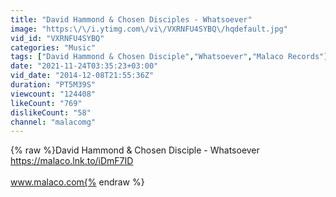 ```yaml
---
title: "David Hammond & Chosen Disciples - Whatsoever"
image: "https:\/\/i.ytimg.com\/vi\/VXRNFU4SYBQ\/hqdefault.jpg"
vid_id: "VXRNFU4SYBQ"
categories: "Music"
tags: ["David Hammond & Chosen Disciple","Whatsoever","Malaco Records"]
date: "2021-11-24T03:35:23+03:00"
vid_date: "2014-12-08T21:55:36Z"
duration: "PT5M39S"
viewcount: "124408"
likeCount: "769"
dislikeCount: "58"
channel: "malacomg"
---
```

{% raw %}David Hammond &amp; Chosen Disciple - Whatsoever<br /><a rel="nofollow" target="blank" href="https://malaco.lnk.to/iDmF7ID">https://malaco.lnk.to/iDmF7ID</a><br /><br />www.malaco.com{% endraw %}
